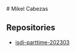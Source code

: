 # Mikel Cabezas 

## Repositories

- [isdi-parttime-202303](https://github.com/mikelCabezas/isdi-parttime-202303)

 